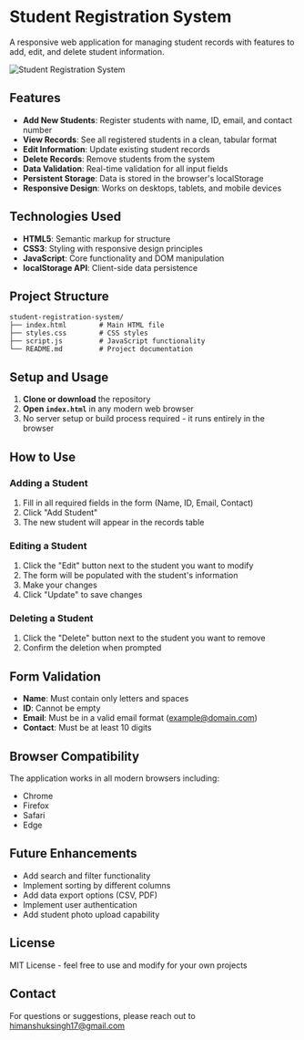 # Student Registration System

A responsive web application for managing student records with features to add, edit, and delete student information.

![Student Registration System](https://himanshuacoder.github.io/Student-Registration-System/)

## Features

- **Add New Students**: Register students with name, ID, email, and contact number
- **View Records**: See all registered students in a clean, tabular format
- **Edit Information**: Update existing student records
- **Delete Records**: Remove students from the system
- **Data Validation**: Real-time validation for all input fields
- **Persistent Storage**: Data is stored in the browser's localStorage
- **Responsive Design**: Works on desktops, tablets, and mobile devices

## Technologies Used

- **HTML5**: Semantic markup for structure
- **CSS3**: Styling with responsive design principles
- **JavaScript**: Core functionality and DOM manipulation
- **localStorage API**: Client-side data persistence

## Project Structure

```
student-registration-system/
├── index.html        # Main HTML file
├── styles.css        # CSS styles
├── script.js         # JavaScript functionality
└── README.md         # Project documentation
```

## Setup and Usage

1. **Clone or download** the repository
2. **Open `index.html`** in any modern web browser
3. No server setup or build process required - it runs entirely in the browser

## How to Use

### Adding a Student
1. Fill in all required fields in the form (Name, ID, Email, Contact)
2. Click "Add Student"
3. The new student will appear in the records table

### Editing a Student
1. Click the "Edit" button next to the student you want to modify
2. The form will be populated with the student's information
3. Make your changes
4. Click "Update" to save changes

### Deleting a Student
1. Click the "Delete" button next to the student you want to remove
2. Confirm the deletion when prompted

## Form Validation

- **Name**: Must contain only letters and spaces
- **ID**: Cannot be empty
- **Email**: Must be in a valid email format (example@domain.com)
- **Contact**: Must be at least 10 digits

## Browser Compatibility

The application works in all modern browsers including:
- Chrome
- Firefox
- Safari
- Edge

## Future Enhancements

- Add search and filter functionality
- Implement sorting by different columns
- Add data export options (CSV, PDF)
- Implement user authentication
- Add student photo upload capability

## License

MIT License - feel free to use and modify for your own projects

## Contact

For questions or suggestions, please reach out to [himanshuksingh17@gmail.com](mailto:himanshuksingh17@gmail.com)
